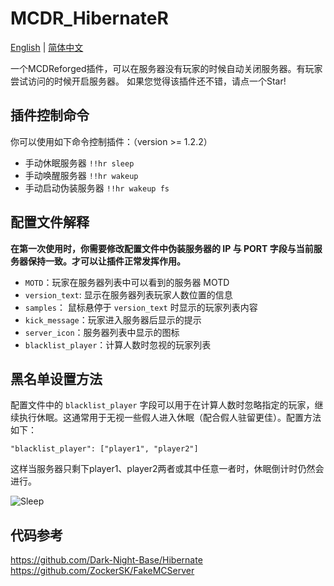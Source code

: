 # MCDR_HibernateR

[English](README.md) | [简体中文](README_CN.md)

一个MCDReforged插件，可以在服务器没有玩家的时候自动关闭服务器。有玩家尝试访问的时候开启服务器。
如果您觉得该插件还不错，请点一个Star!


## 插件控制命令
你可以使用如下命令控制插件：（version >= 1.2.2）
- 手动休眠服务器 `!!hr sleep`
- 手动唤醒服务器 `!!hr wakeup`
- 手动启动伪装服务器 `!!hr wakeup fs`

## 配置文件解释
**在第一次使用时，你需要修改配置文件中伪装服务器的 IP 与 PORT 字段与当前服务器保持一致。才可以让插件正常发挥作用。**

- `MOTD`：玩家在服务器列表中可以看到的服务器 MOTD
- `version_text`: 显示在服务器列表玩家人数位置的信息
- `samples`： 鼠标悬停于 `version_text` 时显示的玩家列表内容
- `kick_message`：玩家进入服务器后显示的提示
- `server_icon`：服务器列表中显示的图标
- `blacklist_player`：计算人数时忽视的玩家列表

## 黑名单设置方法
配置文件中的 `blacklist_player` 字段可以用于在计算人数时忽略指定的玩家，继续执行休眠。这通常用于无视一些假人进入休眠（配合假人驻留更佳）。配置方法如下：

`"blacklist_player": ["player1", "player2"]`

这样当服务器只剩下player1、player2两者或其中任意一者时，休眠倒计时仍然会进行。

![Sleep](https://github.com/HIM049/MCDR_HibernateR/assets/67405384/3a20a813-9bca-4e40-942c-1dbeaac225b9)

## 代码参考

https://github.com/Dark-Night-Base/Hibernate
https://github.com/ZockerSK/FakeMCServer

